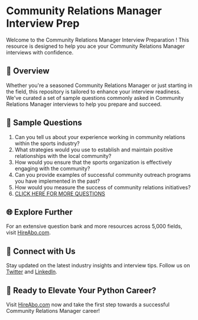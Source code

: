 # Community Relations Manager Interview Prep

Welcome to the Community Relations Manager Interview Preparation ! This resource is designed to help you ace your Community Relations Manager interviews with confidence.

## 🚀 Overview

Whether you're a seasoned Community Relations Manager or just starting in the field, this repository is tailored to enhance your interview readiness. We've curated a set of sample questions commonly asked in Community Relations Manager interviews to help you prepare and succeed.

## 📝 Sample Questions

1. Can you tell us about your experience working in community relations within the sports industry?
2. What strategies would you use to establish and maintain positive relationships with the local community?
3. How would you ensure that the sports organization is effectively engaging with the community?
4. Can you provide examples of successful community outreach programs you have implemented in the past?
5. How would you measure the success of community relations initiatives?
6. [CLICK HERE FOR MORE QUESTIONS](https://hireabo.com/job/15_2_18/Community%20Relations%20Manager)

## 🌐 Explore Further

For an extensive question bank and more resources across 5,000 fields, visit [HireAbo.com](https://www.hireabo.com).

## 📱 Connect with Us

Stay updated on the latest industry insights and interview tips. Follow us on [Twitter](https://twitter.com/hireabo) and [LinkedIn](https://www.linkedin.com/in/hire-abo-3609972a8/).

## 🚀 Ready to Elevate Your Python Career?

Visit [HireAbo.com](https://www.hireabo.com) now and take the first step towards a successful Community Relations Manager career!